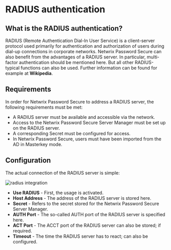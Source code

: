 # RADIUS authentication

## What is the RADIUS authentication?

RADIUS (Remote Authentication Dial-In User Service) is a client-server protocol used primarily for
authentication and authorization of users during dial-up connections in corporate networks. Netwrix
Password Secure can also benefit from the advantages of a RADIUS server. In particular, multi-factor
authentication should be mentioned here. But all other RADIUS-typical functions can also be used.
Further information can be found for example at **Wikipedia**.

## Requirements

In order for Netwrix Password Secure to address a RADIUS server, the following requirements must be
met:

- A RADIUS server must be available and accessible via the network.
- Access to the Netwrix Password Secure Server Manager must be set up on the RADIUS server.
- A corresponding Secret must be configured for access.
- In Netwrix Password Secure, users must have been imported from the AD in Masterkey mode.

## Configuration

The actual connection of the RADIUS server is simple:

![radius integration](../../../../../../../../../static/img/product_docs/passwordsecure/passwordsecure/configuration/advanced_view/clientmodule/organisationalstructures/directoryservices/activedirectorylink/radius_authentication_1-en.webp)

- **Use RADIUS** - First, the usage is activated.
- **Host Address** - The address of the RADIUS server is stored here.
- **Secret** - Refers to the secret stored for the Netwrix Password Secure Server Manager.
- **AUTH Port** - The so-called AUTH port of the RADIUS server is specified here.
- **ACT Port** - The ACCT port of the RADIUS server can also be stored; if required.
- **Timeout** - The time the RADIUS server has to react; can also be configured.
